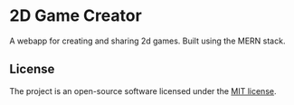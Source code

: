 # 2D Game Creator

A webapp for creating and sharing 2d games. Built using the MERN stack.

## License

The project is an open-source software licensed under the [MIT license](https://github.com/mern-stack/mern/blob/master/LICENSE).